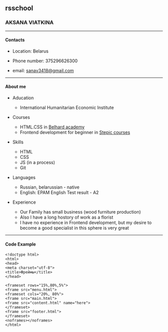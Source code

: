 
## rsschool ##

### AKSANA VIATKINA ###
*************************************************

#### Contacts ####
* Location: Belarus

* Phone number: 375296626300

* email: sanav3418@gmail.com
    
************************************************

#### About me ####

+ Aducation
    - International Humanitarian Economic Institute

+ Courses
    - HTML.CSS in [Belhard academy](https://belhard.com "visit site" )
    - Frontend development for beginner in [Stepic courses](https://stepik.org "visit site")


+ Skills
    - HTML
    - CSS
    - JS (in a process)
    - Git

+ Languages
    - Russian,  belarussian - native
    - English: EPAM English Test result - A2

+ Experience
    - Our Family has small business (wood furniture production)
    - Also I have a long hostory of work as a florist
    - I have no experience in Frontend development, but my desire to become a good specialist in this sphere is very great

********************************************************************************

#### Code Example ####

```
<!doctype html>
<html>
<head>
<meta charset="utf-8">
<title>Фреймы</title>
</head>

<frameset rows="15%,80%,5%">
<frame src="menu.html">
<frameset cols="20%, 80%">
<frame src="main.html">
<frame src="content.html" name="here">
</frameset>
<frame src="footer.html">
</frameset>
<noframes></noframes>
</html>
```




